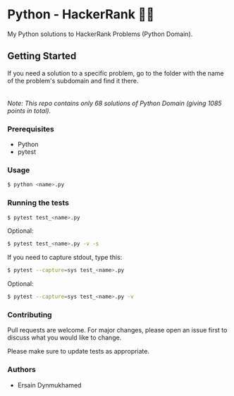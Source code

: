 # Python - HackerRank :pencil::snake:

My Python solutions to HackerRank Problems (Python Domain).

## Getting Started
If you need a solution to a specific problem, go to the folder with the name of the problem's subdomain and find it there.
<br><br><br>
_Note: This repo contains only 68 solutions of Python Domain (giving 1085 points in total)._
<br>
### Prerequisites
* Python
* pytest

### Usage

```sh
$ python <name>.py 
```
### Running the tests

```sh
$ pytest test_<name>.py
```
Optional:
```sh
$ pytest test_<name>.py -v -s
```
If you need to capture stdout, type this:
```sh
$ pytest --capture=sys test_<name>.py
```
Optional:
```sh
$ pytest --capture=sys test_<name>.py -v
```


### Contributing
Pull requests are welcome. For major changes, please open an issue first to discuss what you would like to change.

Please make sure to update tests as appropriate.

### Authors
* Ersain Dynmukhamed
